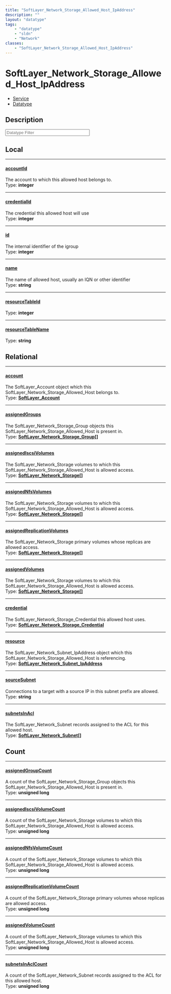 ```yaml
---
title: "SoftLayer_Network_Storage_Allowed_Host_IpAddress"
description: ""
layout: "datatype"
tags:
    - "datatype"
    - "sldn"
    - "Network"
classes:
    - "SoftLayer_Network_Storage_Allowed_Host_IpAddress"
---
```


# SoftLayer_Network_Storage_Allowed_Host_IpAddress
<div id='service-datatype'>
    <ul id='sldn-reference-tabs'>
    <li id='service'> <a href='/reference/services/SoftLayer_Network_Storage_Allowed_Host_IpAddress' >Service</a></li>    <li id='datatype'> <a href='/reference/datatypes/SoftLayer_Network_Storage_Allowed_Host_IpAddress' >Datatype</a></li>
    </ul>
</div>

## Description 








<!-- Filer BEGIN -->
<div class="view-filters">
        <div class="clearfix">
            <div class="search-input-box">
                <input placeholder="Datatype Filter" onkeyup="titleSearch(inputId='prop-input', divId='properties', elementClass='prop-row')" 
                    type="text" id="prop-input" value="" size="30" maxlength="128" class="form-text">
            </div>
        </div>
</div>
<!-- Filer END -->

<div id="properties" class="content">
<div id="localProperties" class="prop-content" >

## Local
<div class="prop-row">

-----
[accountId]: #accountid
#### [accountId]
The account to which this allowed host belongs to.  
<span class="type-label">Type: </span>**integer**  



</div>
<div class="prop-row">

-----
[credentialId]: #credentialid
#### [credentialId]
The credential this allowed host will use  
<span class="type-label">Type: </span>**integer**  



</div>
<div class="prop-row">

-----
[id]: #id
#### [id]
The internal identifier of the igroup  
<span class="type-label">Type: </span>**integer**  



</div>
<div class="prop-row">

-----
[name]: #name
#### [name]
The name of allowed host, usually an IQN or other identifier  
<span class="type-label">Type: </span>**string**  



</div>
<div class="prop-row">

-----
[resourceTableId]: #resourcetableid
#### [resourceTableId]
  
<span class="type-label">Type: </span>**integer**  



</div>
<div class="prop-row">

-----
[resourceTableName]: #resourcetablename
#### [resourceTableName]
  
<span class="type-label">Type: </span>**string**  



</div>
</div>
<!-- LOCAL PROPERTY END -->

<div id="relationalProperties"  class="prop-content" >

## Relational
<div class="prop-row">

-----
[account]: #account
#### [account]
The SoftLayer_Account object which this SoftLayer_Network_Storage_Allowed_Host belongs to.  
<span class="type-label">Type: </span>**<a href='/reference/datatypes/SoftLayer_Account'>SoftLayer_Account </a>**  



</div>
<div class="prop-row">

-----
[assignedGroups]: #assignedgroups
#### [assignedGroups]
The SoftLayer_Network_Storage_Group objects this SoftLayer_Network_Storage_Allowed_Host is present in.  
<span class="type-label">Type: </span>**<a href='/reference/datatypes/SoftLayer_Network_Storage_Group'>SoftLayer_Network_Storage_Group[] </a>**  



</div>
<div class="prop-row">

-----
[assignedIscsiVolumes]: #assignediscsivolumes
#### [assignedIscsiVolumes]
The SoftLayer_Network_Storage volumes to which this SoftLayer_Network_Storage_Allowed_Host is allowed access.  
<span class="type-label">Type: </span>**<a href='/reference/datatypes/SoftLayer_Network_Storage'>SoftLayer_Network_Storage[] </a>**  



</div>
<div class="prop-row">

-----
[assignedNfsVolumes]: #assignednfsvolumes
#### [assignedNfsVolumes]
The SoftLayer_Network_Storage volumes to which this SoftLayer_Network_Storage_Allowed_Host is allowed access.  
<span class="type-label">Type: </span>**<a href='/reference/datatypes/SoftLayer_Network_Storage'>SoftLayer_Network_Storage[] </a>**  



</div>
<div class="prop-row">

-----
[assignedReplicationVolumes]: #assignedreplicationvolumes
#### [assignedReplicationVolumes]
The SoftLayer_Network_Storage primary volumes whose replicas are allowed access.  
<span class="type-label">Type: </span>**<a href='/reference/datatypes/SoftLayer_Network_Storage'>SoftLayer_Network_Storage[] </a>**  



</div>
<div class="prop-row">

-----
[assignedVolumes]: #assignedvolumes
#### [assignedVolumes]
The SoftLayer_Network_Storage volumes to which this SoftLayer_Network_Storage_Allowed_Host is allowed access.  
<span class="type-label">Type: </span>**<a href='/reference/datatypes/SoftLayer_Network_Storage'>SoftLayer_Network_Storage[] </a>**  



</div>
<div class="prop-row">

-----
[credential]: #credential
#### [credential]
The SoftLayer_Network_Storage_Credential this allowed host uses.  
<span class="type-label">Type: </span>**<a href='/reference/datatypes/SoftLayer_Network_Storage_Credential'>SoftLayer_Network_Storage_Credential </a>**  



</div>
<div class="prop-row">

-----
[resource]: #resource
#### [resource]
The SoftLayer_Network_Subnet_IpAddress object which this SoftLayer_Network_Storage_Allowed_Host is referencing.  
<span class="type-label">Type: </span>**<a href='/reference/datatypes/SoftLayer_Network_Subnet_IpAddress'>SoftLayer_Network_Subnet_IpAddress </a>**  



</div>
<div class="prop-row">

-----
[sourceSubnet]: #sourcesubnet
#### [sourceSubnet]
Connections to a target with a source IP in this subnet prefix are allowed.  
<span class="type-label">Type: </span>**string**  



</div>
<div class="prop-row">

-----
[subnetsInAcl]: #subnetsinacl
#### [subnetsInAcl]
The SoftLayer_Network_Subnet records assigned to the ACL for this allowed host.  
<span class="type-label">Type: </span>**<a href='/reference/datatypes/SoftLayer_Network_Subnet'>SoftLayer_Network_Subnet[] </a>**  



</div>

## Count
<div class="prop-row">

-----
[assignedGroupCount]: #assignedgroupcount
#### [assignedGroupCount]
A count of the SoftLayer_Network_Storage_Group objects this SoftLayer_Network_Storage_Allowed_Host is present in.   
<span class="type-label">Type: </span>**unsigned long**  



</div>
<div class="prop-row">

-----
[assignedIscsiVolumeCount]: #assignediscsivolumecount
#### [assignedIscsiVolumeCount]
A count of the SoftLayer_Network_Storage volumes to which this SoftLayer_Network_Storage_Allowed_Host is allowed access.   
<span class="type-label">Type: </span>**unsigned long**  



</div>
<div class="prop-row">

-----
[assignedNfsVolumeCount]: #assignednfsvolumecount
#### [assignedNfsVolumeCount]
A count of the SoftLayer_Network_Storage volumes to which this SoftLayer_Network_Storage_Allowed_Host is allowed access.   
<span class="type-label">Type: </span>**unsigned long**  



</div>
<div class="prop-row">

-----
[assignedReplicationVolumeCount]: #assignedreplicationvolumecount
#### [assignedReplicationVolumeCount]
A count of the SoftLayer_Network_Storage primary volumes whose replicas are allowed access.   
<span class="type-label">Type: </span>**unsigned long**  



</div>
<div class="prop-row">

-----
[assignedVolumeCount]: #assignedvolumecount
#### [assignedVolumeCount]
A count of the SoftLayer_Network_Storage volumes to which this SoftLayer_Network_Storage_Allowed_Host is allowed access.   
<span class="type-label">Type: </span>**unsigned long**  



</div>
<div class="prop-row">

-----
[subnetsInAclCount]: #subnetsinaclcount
#### [subnetsInAclCount]
A count of the SoftLayer_Network_Subnet records assigned to the ACL for this allowed host.   
<span class="type-label">Type: </span>**unsigned long**  



</div>
</div>


